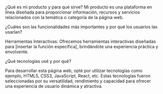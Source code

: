 ¿Qué es mi producto y para qué sirve?
Mi producto es una plataforma en línea diseñada para proporcionar información, recursos y servicios relacionados con la temática o categoría de la página web.

¿Cuáles son las funcionalidades más importantes y por qué los usuarios las usarían?

Herramientas Interactivas: Ofrecemos herramientas interactivas diseñadas para [insertar la función específica], brindándote una experiencia práctica y envolvente.

¿Qué tecnologías usé y por qué?

Para desarrollar esta página web, opté por utilizar tecnologías como ejemplo, HTML5, CSS3, JavaScript, React, etc. Estas tecnologías fueron seleccionadas por su versatilidad, rendimiento y capacidad para ofrecer una experiencia de usuario dinámica y atractiva.